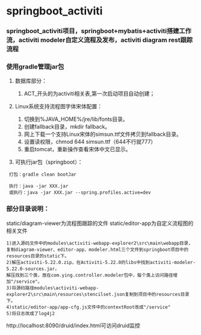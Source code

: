 # springboot_activiti 
### springboot_activiti项目，springboot+mybatis+activiti搭建工作流，activiti modeler自定义流程及发布，activiti diagram rest跟踪流程
### 使用gradle管理jar包

1. 数据库部分：

    1) ACT_开头的为activiti相关表,第一次启动项目自动创建；
    
2. Linux系统支持流程图字体宋体配置：

    1) 切换到%JAVA_HOME%/jre/lib/fonts目录。
    2) 创建fallback目录，mkdir fallback。
    3) 网上下载一个支持Linux宋体的simsun.ttf文件拷贝到fallback目录。
    4) 设置读权限，chmod 644 simsun.ttf（644不行就777）
    5) 重启tomcat，重新操作查看宋体中文已显示。
    
3. 可执行jar包（springboot）：

```
 打包：gradle clean bootJar

 执行：java -jar XXX.jar
 或执行：java -jar XXX.jar --spring.profiles.active=dev

```

### 部分目录说明：
  static/diagram-viewer为流程图跟踪的文件
  static/editor-app为自定义流程图的相关文件
  
    1)进入源码文件中的modules\activiti-webapp-explorer2\src\main\webapp目录，
    复制diagram-viewer、editor-app、modeler.html三个文件到springboot项目中的resources目录的static下。
    2)解压activiti-5.22.0.zip，在Activiti-5.22.0的libs中找到activiti-modeler-5.22.0-sources.jar，
    解压找到三个类，放在com.ying.controller.modeler包中，每个类上访问路径增加"/service"。
    3)将源码路径modules\activiti-webapp-explorer2\src\main\resources\stencilset.json复制到项目中的resources目录下。
    4)static/editor-app/app-cfg.js文件中的contextRoot改成"/service"
    5)将日志改成了log4j2
    
http://localhost:8090/druid/index.html可访问druid监控